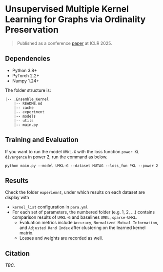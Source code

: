 # Unsupervised Multiple Kernel Learning for Graphs via Ordinality Preservation

> Published as a conference [paper](https://openreview.net/pdf?id=6nb2J90XJD) at ICLR 2025.

## Dependencies

- Python 3.8+
- PyTorch 2.2+
- Numpy 1.24+

The folder structure is:
```
|-- .Ensemble_Kernel
    |-- README.md
    |-- cache
    |-- experiment
    |-- models
    |-- utils
    |-- main.py

```

## Training and Evaluation

If you want to run the model `UMKL-G` with the loss function `power KL divergence` in power 2, run the command as below.

```{bash}
python main.py --model UMKL-G --dataset MUTAG --loss_fun PKL --power 2
```

## Results

Check the folder `experiemnt`, under which results on each dataset are display with 

- `kernel_list` configuration in `para.yml`
- For each set of parameters, the numbered folder (e.g. 1, 2, ...) contains comparison results of `UMKL-G` and baselines `UMKL`, `sparse-UMKL`.
  - Evaluation metrics include `Accuracy`, `Normalized Mutual Information`, and `Adjusted Rand Index` after clustering on the learned kernel matrix.
  - Losses and weights are recorded as well.



## Citation

*TBC.*
<!-- ```
@inproceedings{sun2023mmd,
  title={MMD Graph Kernel: Effective Metric Learning for Graphs via Maximum Mean Discrepancy},
  author={Sun, Yan and Fan, Jicong},
  booktitle={The Twelfth International Conference on Learning Representations},
  year={2023}
}
``` -->